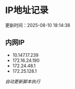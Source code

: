 # IP地址记录

更新时间：2025-08-10 18:14:38
## 内网IP
- 10.147.17.239
- 172.16.24.190
- 172.24.48.1
- 172.25.128.1

*自动更新脚本执行*          